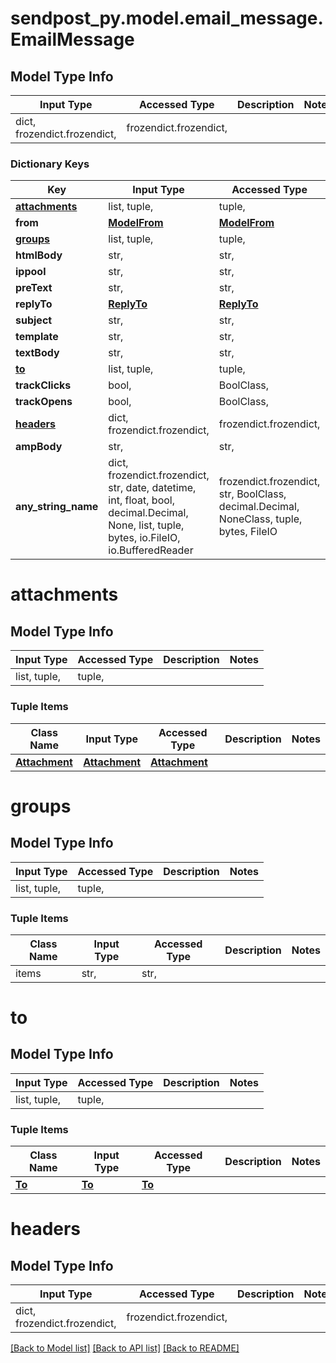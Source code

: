 # sendpost_py.model.email_message.EmailMessage

## Model Type Info
Input Type | Accessed Type | Description | Notes
------------ | ------------- | ------------- | -------------
dict, frozendict.frozendict,  | frozendict.frozendict,  |  | 

### Dictionary Keys
Key | Input Type | Accessed Type | Description | Notes
------------ | ------------- | ------------- | ------------- | -------------
**[attachments](#attachments)** | list, tuple,  | tuple,  |  | [optional] 
**from** | [**ModelFrom**](ModelFrom.md) | [**ModelFrom**](ModelFrom.md) |  | [optional] 
**[groups](#groups)** | list, tuple,  | tuple,  |  | [optional] 
**htmlBody** | str,  | str,  |  | [optional] 
**ippool** | str,  | str,  |  | [optional] 
**preText** | str,  | str,  |  | [optional] 
**replyTo** | [**ReplyTo**](ReplyTo.md) | [**ReplyTo**](ReplyTo.md) |  | [optional] 
**subject** | str,  | str,  |  | [optional] 
**template** | str,  | str,  |  | [optional] 
**textBody** | str,  | str,  |  | [optional] 
**[to](#to)** | list, tuple,  | tuple,  |  | [optional] 
**trackClicks** | bool,  | BoolClass,  |  | [optional] 
**trackOpens** | bool,  | BoolClass,  |  | [optional] 
**[headers](#headers)** | dict, frozendict.frozendict,  | frozendict.frozendict,  |  | [optional] 
**ampBody** | str,  | str,  |  | [optional] 
**any_string_name** | dict, frozendict.frozendict, str, date, datetime, int, float, bool, decimal.Decimal, None, list, tuple, bytes, io.FileIO, io.BufferedReader | frozendict.frozendict, str, BoolClass, decimal.Decimal, NoneClass, tuple, bytes, FileIO | any string name can be used but the value must be the correct type | [optional]

# attachments

## Model Type Info
Input Type | Accessed Type | Description | Notes
------------ | ------------- | ------------- | -------------
list, tuple,  | tuple,  |  | 

### Tuple Items
Class Name | Input Type | Accessed Type | Description | Notes
------------- | ------------- | ------------- | ------------- | -------------
[**Attachment**](Attachment.md) | [**Attachment**](Attachment.md) | [**Attachment**](Attachment.md) |  | 

# groups

## Model Type Info
Input Type | Accessed Type | Description | Notes
------------ | ------------- | ------------- | -------------
list, tuple,  | tuple,  |  | 

### Tuple Items
Class Name | Input Type | Accessed Type | Description | Notes
------------- | ------------- | ------------- | ------------- | -------------
items | str,  | str,  |  | 

# to

## Model Type Info
Input Type | Accessed Type | Description | Notes
------------ | ------------- | ------------- | -------------
list, tuple,  | tuple,  |  | 

### Tuple Items
Class Name | Input Type | Accessed Type | Description | Notes
------------- | ------------- | ------------- | ------------- | -------------
[**To**](To.md) | [**To**](To.md) | [**To**](To.md) |  | 

# headers

## Model Type Info
Input Type | Accessed Type | Description | Notes
------------ | ------------- | ------------- | -------------
dict, frozendict.frozendict,  | frozendict.frozendict,  |  | 

[[Back to Model list]](../../README.md#documentation-for-models) [[Back to API list]](../../README.md#documentation-for-api-endpoints) [[Back to README]](../../README.md)


